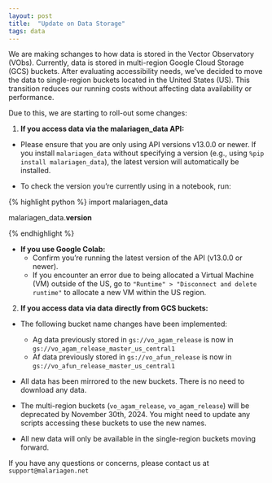 ```yaml
---
layout: post
title:  "Update on Data Storage"
tags: data
---
```


We are making schanges to how data is stored in the Vector Observatory (VObs).
Currently, data is stored in multi-region Google Cloud Storage (GCS) buckets. After evaluating accessibility needs, we’ve decided to move the data to single-region buckets located in the United States (US). This transition reduces our running costs without affecting data availability or performance.

Due to this, we are starting to roll-out some changes:

1. **If you access data via the malariagen_data API:**
  - Please ensure that you are only using API versions v13.0.0 or newer. If you install `malariagen_data` without specifying a version (e.g., using `%pip install malariagen_data`), the latest version will automatically be installed.

  - To check the version you’re currently using in a notebook, run:
  
{% highlight python %}
import malariagen_data

malariagen_data.__version__

{% endhighlight %}

  - **If you use Google Colab:**
      - Confirm you’re running the latest version of the API (v13.0.0 or newer).
      - If you encounter an error due to being allocated a Virtual Machine (VM) outside of the US, go to `"Runtime" > "Disconnect and delete runtime"` to allocate a new VM within the US region.

2. **If you access data via data directly from GCS buckets:**
- The following bucket name changes have been implemented:
    - Ag data previously stored in `gs://vo_agam_release` is now in `gs://vo_agam_release_master_us_central1`
    - Af data previously stored in `gs://vo_afun_release` is now in  `gs://vo_afun_release_master_us_central1`

- All data has been mirrored to the new buckets. There is no need to download any data.
- The multi-region buckets (`vo_agam_release`, `vo_agam_release`) will be deprecated by November 30th, 2024. You might need to update any scripts accessing these buckets to use the new names.
- All new data will only be available in the single-region buckets moving forward.

If you have any questions or concerns, please contact us at `support@malariagen.net`